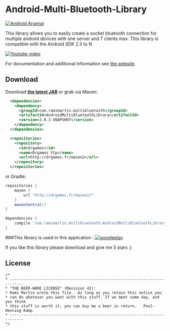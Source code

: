 # Android-Multi-Bluetooth-Library

[![Android Arsenal](https://img.shields.io/badge/Android%20Arsenal-Android%20Multi%20Bluetooth%20Library-green.svg?style=flat)](https://android-arsenal.com/details/1/1954)

This library allows you to easily create a socket bluetooth connection for multiple android devices with one server and 7 clients max. This library is compatible with the Android SDK 2.3 to N 

[![Youtube video](http://img.youtube.com/vi/svzu2qd_fOo/0.jpg)](http://www.youtube.com/watch?v=svzu2qd_fOo)

For documentation and additional information see [the website][1].


Download
--------
Download __[the latest JAR][2]__  or grab via Maven:
```xml
  <dependencies>
    <dependency>
      <groupId>com.ramimartin.multibluetooth</groupId>
      <artifactId>AndroidMultiBluetoothLibrary</artifactId>
      <version>2.0.1-SNAPSHOT</version>
    </dependency>
  </dependencies>

  <repositories>
    <repository>
      <id>drgames</id>
      <name>Drgames Ftp</name>
      <url>http://drgames.fr/maven2</url>
    </repository>
  </repositories>
```
or Gradle:
```groovy
repositories {
    maven {
        url "http://drgames.fr/maven2/"
    }
    mavenCentral()
}

dependencies {
    compile 'com.ramimartin.multibluetooth:AndroidMultiBluetoothLibrary:2.0.1-SNAPSHOT'
}

```

###This library is used in this application :
[![googleplay](https://github.com/arissa34/Android-Multi-Bluetooth-Library/blob/gh-pages/images/domino.png?raw=true)](https://play.google.com/store/apps/details?id=com.drgames.domino)

If you like this library please download and give me 5 stars ;)

License
-------
    
    /*
    * ----------------------------------------------------------------------------
    * "THE BEER-WARE LICENSE" (Revision 42):
    * Rami Martin wrote this file.  As long as you retain this notice you
    * can do whatever you want with this stuff. If we meet some day, and you think
    * this stuff is worth it, you can buy me a beer in return.   Poul-Henning Kamp
    * ----------------------------------------------------------------------------
    */
    
[1]: http://arissa34.github.io/Android-Multi-Bluetooth-Library/
[2]: https://github.com/arissa34/Android-Multi-Bluetooth-Library/raw/master/Bluetooth/Bluetooth_lib/target/AndroidMultiBluetoothLibrary-2.0.1-SNAPSHOT.jar